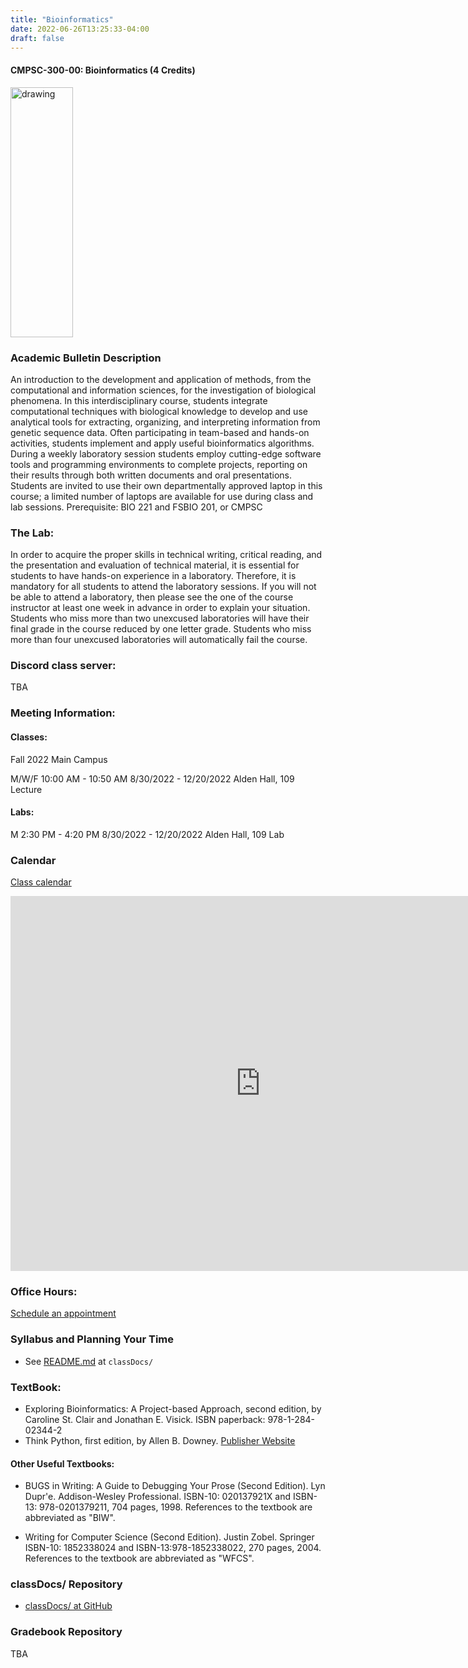 ```yaml
---
title: "Bioinformatics"
date: 2022-06-26T13:25:33-04:00
draft: false
---
```

#### CMPSC-300-00: Bioinformatics (4 Credits)




<img src="/images/bioinformatics/bioinfo2.png" alt="drawing" width="100" height="400"/>


### Academic Bulletin Description
An introduction to the development and application of methods, from the computational and information sciences, for the investigation of biological phenomena. In this interdisciplinary course, students integrate computational techniques with biological knowledge to develop and use analytical tools for extracting, organizing, and interpreting information from genetic sequence data. Often participating in team-based and hands-on activities, students implement and apply useful bioinformatics algorithms. During a weekly laboratory session students employ cutting-edge software tools and programming environments to complete projects, reporting on their results through both written documents and oral presentations. Students are invited to use their own departmentally approved laptop in this course; a limited number of laptops are available for use during class and lab sessions. Prerequisite: BIO 221 and FSBIO 201, or CMPSC

### The Lab:
In order to acquire the proper skills in technical writing, critical reading, and the presentation and evaluation of technical material, it is essential for students to have hands-on experience in a laboratory. Therefore, it is mandatory for all students to attend the laboratory sessions. If you will not be able to attend a laboratory, then please see the one of the course instructor at least one week in advance in order to explain your situation. Students who miss more than two unexcused laboratories will have their final grade in the course reduced by one letter grade. Students who miss more than four unexcused laboratories will automatically fail the course.

### Discord class server:
TBA

### Meeting Information:
#### Classes:
Fall 2022
Main Campus

M/W/F 10:00 AM - 10:50 AM
8/30/2022 - 12/20/2022
Alden Hall, 109 Lecture

#### Labs:

M 2:30 PM - 4:20 PM
8/30/2022 - 12/20/2022
Alden Hall, 109 Lab

### Calendar
[Class calendar](https://calendar.google.com/calendar/u/0?cid=Y19jdHRuYjFkOXJhZjNhNGdlam90NXFzNGVpMEBncm91cC5jYWxlbmRhci5nb29nbGUuY29t)


<iframe src="https://calendar.google.com/calendar/embed?src=c_cttnb1d9raf3a4gejot5qs4ei0%40group.calendar.google.com&ctz=America%2FNew_York" style="border: 0" width="800" height="600" frameborder="0" scrolling="no"></iframe>


### Office Hours:
[Schedule an appointment](/contactandabout/)

### Syllabus and Planning Your Time
+ See [README.md](https://github.com/CMPSC-300-Allegheny-College-Fall-2022/classDocs/blob/main/README.md) at `classDocs/`

### TextBook:
+ Exploring Bioinformatics: A Project-based Approach, second edition, by Caroline St. Clair and Jonathan E. Visick. ISBN paperback: 978-1-284-02344-2
+ Think Python, first edition, by Allen B. Downey.
[Publisher Website](https://greenteapress.com/wp/)

#### Other Useful Textbooks:
+ BUGS in Writing: A Guide to Debugging Your Prose (Second Edition). Lyn Dupr\'e. Addison-Wesley Professional. ISBN-10: 020137921X and ISBN-13: 978-0201379211, 704 pages, 1998. References to the textbook are abbreviated as "BIW".

+ Writing for Computer Science (Second Edition). Justin Zobel. Springer ISBN-10: 1852338024 and ISBN-13:978-1852338022, 270 pages, 2004. References to the textbook are abbreviated as "WFCS".

### classDocs/ Repository
+ [classDocs/ at GitHub](https://github.com/CMPSC-300-Allegheny-College-Fall-2022/classDocs)

### Gradebook Repository
TBA
